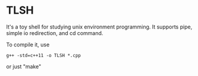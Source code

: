 # TLSH
It's a toy shell for studying unix environment programming.
It supports pipe, simple io redirection, and cd command.

To compile it, use 

```
g++ -std=c++11 -o TLSH *.cpp
```

or just "make"

